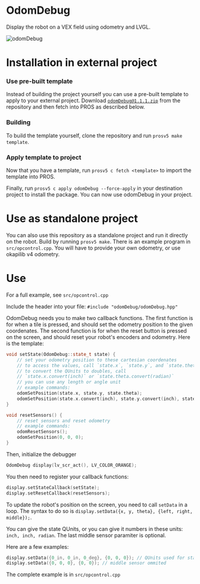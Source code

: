 # OdomDebug
Display the robot on a VEX field using odometry and LVGL.

![odomDebug](https://github.com/theol0403/odomDebug/raw/master/odomDebug.png)

# Installation in external project
### Use pre-built template
Instead of building the project yourself you can use a pre-built template to apply to your external project.
Download <a href="https://github.com/theol0403/odomDebug/raw/master/odomDebug%401.1.1.zip" target="_blank">`odomDebug@1.1.1.zip`</a> from the repository and then fetch into PROS as described below.

### Building
To build the template yourself, clone the repository and run `prosv5 make template`.
### Apply template to project 
Now that you have a template, run `prosv5 c fetch <template>` to import the template into PROS.

Finally, run `prosv5 c apply odomDebug --force-apply` in your destination project to install the package.
You can now use odomDebug in your project. 

# Use as standalone project
You can also use this repository as a standalone project and run it directly on the robot.
Build by running `prosv5 make`.
There is an example program in `src/opcontrol.cpp`. You will have to provide your own odometry, or use okapilib v4 odometry.

# Use
For a full example, see `src/opcontrol.cpp`

Include the header into your file:
`#include "odomDebug/odomDebug.hpp"`

OdomDebug needs you to make two callback functions. The first function is for when a tile is pressed, and should set the odometry position to the given coordenates. The second function is for when the reset button is pressed on the screen, and should reset your robot's encoders and odometry. Here is the template:

```cpp
void setState(OdomDebug::state_t state) {
	// set your odometry position to these cartesian coordenates
	// to access the values, call `state.x`, `state.y`, and `state.theta`
	// to convert the QUnits to doubles, call
	// `state.x.convert(inch)` or `state.theta.convert(radian)`
	// you can use any length or angle unit
	// example commands:
	odomSetPosition(state.x, state.y, state.theta);
	odomSetPosition(state.x.convert(inch), state.y.convert(inch), state.theta.convert(radian));
}

void resetSensors() {
	// reset sensors and reset odometry
	// example commands:
	odomResetSensors();
	odomSetPosition(0, 0, 0);
}
```

Then, initialize the debugger
```cpp
OdomDebug display(lv_scr_act(), LV_COLOR_ORANGE);
```

You then need to register your callback functions:
```cpp
display.setStateCallback(setState);
display.setResetCallback(resetSensors);
```

To update the robot's position on the screen, you need to call `setData` in a loop. The syntax to do so is `display.setData({x, y, theta}, {left, right, middle});`. 

You can give the state QUnits, or you can give it numbers in these units: `inch, inch, radian`.
The last middle sensor paramiter is optional.

Here are a few examples:
```cpp
display.setData({0_in, 0_in, 0_deg}, {0, 0, 0}); // QUnits used for state
display.setData({0, 0, 0}, {0, 0}); // middle sensor ommited
```

The complete example is in `src/opcontrol.cpp`
